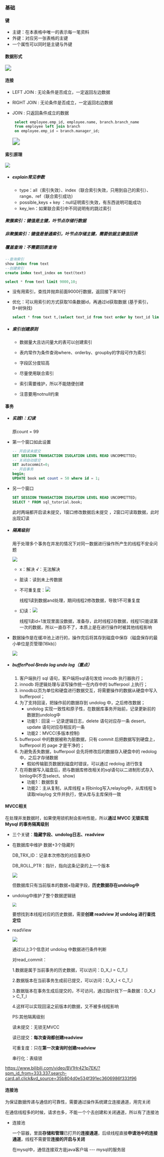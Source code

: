 ### 基础

#### 键

- 主键：在本表格中唯一的表示每一笔资料
- 外键：对应另一张表格的主键
- 一个属性可以同时是主键与外键

#### 数据形式

<img src="../assets/mysql/数据形式.png" style="zoom:125%;" />



#### 连接

- LEFT JOIN : 无论条件是否成立，一定返回左边数据

- RIGHT JOIN : 无论条件是否成立，一定返回右边数据

- JOIN : 只返回条件成立的数据

  ```sql
   select employee.emp_id, employee.name, branch.branch_name
   from employee left join branch
   on employee.emp_id = branch.manager_id;
  ```

  <img src="../assets/mysql/join表格.png" style="zoom:150%;" />

#### 索引原理

![](assets/索引存储.png)

- ##### explain常见参数

  - type：all（索引失效）、index（联合索引失效，只用到自己的索引）、range、ref（联合索引成功）
  - possible_keys + key ：null证明索引失效，有东西说明可能成功
  - key_len：如果联合索引中不同说明有的跳过索引

##### 聚簇索引：键值是主键，叶节点存储行数据

##### 非聚簇索引：键值是普通索引，叶节点存储主键，需要依据主键值回表

##### 覆盖查询：不需要回表查询

```sql
--查询索引
show index from text
--创建索引
create index text_index on text(text)
```



```sql
select * from text limit 9000,10;
```

- 没有用索引，查找并抛弃前面9000行数据，返回接下来10行

- 优化：可以用索引的方式获取10条数据id，再通过id获取数据 (基于索引，B+树快找)

  ```sql
  select * from text t,(select text_id from text order by text_id limit 9000, 10) a where t.text_id = a.text_id;
  ```

- ##### 索引创建原则

  - 数据量大且访问量大的表可以创建索引

  - 表内常作为条件查询where、orderby、groupby的字段可作为索引

  - 字段区分度较高

  - 尽量使用联合索引

  - 索引需要维护，所以不能随便创建

  - 注意要用notnull约束

    

#### 事务

- ##### 实践1：幻读

  原count = 99

- 第一个窗口如此设置

  ```sql
  -- 开启读未提交
  SET SESSION TRANSACTION ISOLATION LEVEL READ UNCOMMITTED;
  -- 关闭自动提交
  SET autocommit=0;
  -- 开启事务
  begin;
  UPDATE book set count = 50 where id = 1;
  ```

- 另一个窗口

  ```sql
  SET SESSION TRANSACTION ISOLATION LEVEL READ UNCOMMITTED;
  SELECT * FROM sql_tutorial.book;
  ```

  此时两端都开启读未提交，1窗口修改数据后未提交 ，2窗口可读取数据，此时出现幻读

- ##### 隔离级别

  用于处理多个事务在并发的情况下对同一数据进行操作所产生的线程不安全问题

  ![](assets/隔离级别.png)

  - x：解决    √：无法解决

  - 脏读：读到未上传数据

  - 不可重复度：![](assets/不可重复度.png)

    线程1读到数据and处理，期间线程2修改数据，导致1不可重复度

  - 幻读：![](assets/幻读.png)
  
    线程1读id=1发现里面没数据，准备存，此时线程2存数据，线程1只能读第一次的数据，所以一直存不了，本质上是在进行操作时被其他线程影响



- 数据操作是在缓冲池上进行的，操作完后将其存到磁盘中保存（磁盘保存的最小单位是页管理(16kb)）

  <img src="../assets/mysql/操作数据.png" style="zoom:100%;" />

- ##### bufferPool与redo log undo log（重点）

  1. 客户端执行 sql 语句，客户端将sql语句发给 innodb 执行器执行；
  2. innodb 将逻辑处理与读写操作统一在内存中的 bufferpool 上执行；
  3. innodb以页为单位和硬盘进行数据交互，将需要操作的数据从硬盘中写入bufferpool；
  4. 为了支持回滚，把操作前的数据存到 undolog 中，之后修改数据；
     - undolog 实现一致性和原子性，在数据库事务开始前，记录更新前的数据到undolog中 
     - 功能1：回滚 -- 记录逻辑日志，delete 语句对应存一条 desert，update 语句对应存相反的一条
     - 功能2：MVCC(多版本控制)
  5. bufferpool 中的数据被称为脏数据，只有 commit 后把数据写到硬盘上，bufferpool 的 page 才是干净的；
  6. 为避免丢失数据，bufferpool 会先将修改后的数据存入硬盘中的 redolog 中，之后才存储数据
     - 假如传输脏页数据到磁盘时错误，可以通过 redolog 进行恢复
  7. 在将数据写入磁盘后，把与数据库修改相关的sql语句以二进制形式存入binlog中(不含select、show)
     - 功能1：数据恢复
     - 功能2：主从复制，从库线程 a 将binlog写入relaylog中，从库线程 b 读取relaylog 文件并执行，使从库与主库保持一致





#### MVCC相关

在处理并发数据时，如果使用锁机制会影响性能，所以**通过 MVCC 无锁实现 Mysql 的事务隔离级别** 

- 三个关键：**隐藏字段、undolog日志、readview**

- 在数据库中维护 数据+3个隐藏列

  DB_TRX_ID：记录本次修改的对应事务ID

  DB_ROLL_PTR：指针，指向这条记录的上一个版本

  ![](assets/MVCC_1.png)

  但数据库只有当前版本的数据+隐藏字段，**历史数据存在undolog中**

- undolog中维护了整个数据逻辑链

  <img src="../assets/mysql/MVCC_2.png" style="zoom:80%;" />

  要想找到本线程对应的历史数据，需要**创建 readview 对 undolog 进行查找定位**

- readView

  ![](assets/MVCC_3.png)

  通过以上3个信息对 undolog 中数据进行条件判断

  对read_commit：

  1.数据是属于当前事务的历史数据，可以访问：D_X_I = C_T_I

  2.数据版本在当前事务生成前已提交，可以访问：D_X_I < C_T_I

  3.数据版本在事务生成后提交的，不可访问，通过指针找下一条数据：D_X_I > C_T_I

  4.这样可以实现回滚之前版本的数据，又不被多线程影响

  PS:其他隔离级别

  读未提交：无锁无MVCC

  读已提交：**每次查询都创建readview**

  可重复度：只在**第一次查询时创建readview**

  串行化：表级锁

https://www.bilibili.com/video/BV1Hr421p7EK/?spm_id_from=333.337.search-card.all.click&vd_source=35b804d0e534f391ec3606986f333f96



#### 连接池

为保证数据传递与通信的可靠性，需要通过操作系统建立连接通道，用完关闭

在通信线程多的时候，请求也多，不能一个个去创建和关闭通道，所以有了连接池

- 连接池

  一个容器，里面**存储和管理**已打开的**连接通道**，后续线程直接**申请池中的连接通道**，线程不需要管**连接的开启与关闭**

  在mysql中，通信连接双方是java客户端 --- mysql的服务层

  





























